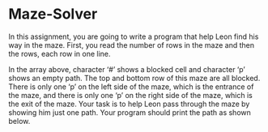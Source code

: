 # Maze-Solver

In this assignment, you are going to write a program that help Leon find his way in the maze. First, you read the number of rows in the maze and then the rows, each row in one line.


In the array above, character ‘#’ shows a blocked cell and character ‘p’ shows an empty path. The top and bottom row of this maze are all blocked. There is only one ‘p’ on the left side of the maze, which is the entrance of the maze, and there is only one ‘p’ on the right side of the maze, which is the exit of the maze. Your task is to help Leon pass through the maze by showing him just one path. Your program should print the path as shown below. 
